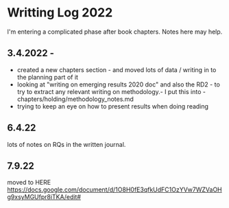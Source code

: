 # Writting Log 2022

I'm entering a complicated phase after book chapters. Notes here may help.

## 3.4.2022 -
- created a new chapters section - and moved lots of data / writing in to the planning part of it
- looking at "writing on emerging results 2020 doc" and also the RD2 - to try to extract any relevant writing on methodology.- I put this into - chapters/holding/methodology_notes.md
- trying to keep an eye on how to present results when doing reading

## 6.4.22
lots of notes on RQs in the written journal. 

## 7.9.22
moved to HERE
https://docs.google.com/document/d/1O8H0fE3qfkUdFC1OzYVw7WZVaOHg9xsyMGUfpr8iTKA/edit#
